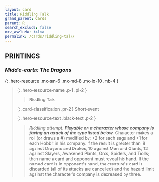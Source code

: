 ```yaml
---
layout: card
title: Riddling Talk
grand_parent: Cards
parent: R
search_exclude: false
nav_exclude: false
permalink: /cards/riddling-talk/
---
```


## PRINTINGS


### _Middle-earth: The Dragons_

{: .hero-resource .mx-sm-6 .mx-md-8 .mx-lg-10 .mb-4 }
> {: .hero-resource-name .p-1 .pl-2 }
> > <div class="card-mp"></div>
> > <div class="card-name">Riddling Talk</div>
>
> {: .card-classification .pr-2 }
> Short-event
>
> {: .hero-resource-text .black-text .p-2 }
> > _Riddling attempt._ ***Playable on a character whose company is facing an attack of the type listed below.*** Character makes a roll (or draws a #) modified by: +2 for each sage and +1 for each Hobbit in his company. If the result is greater than: 8 against Dragons and Drakes, 10 against Men and Giants, 12 against Slayers, Awakened Plants, Orcs, Spiders, and Trolls; then name a card and opponent must reveal his hand. If the named card is in opponent's hand, the creature's card is discarded (all of its attacks are cancelled) and the hazard limit against the character's company is decreased by three. 
> 
